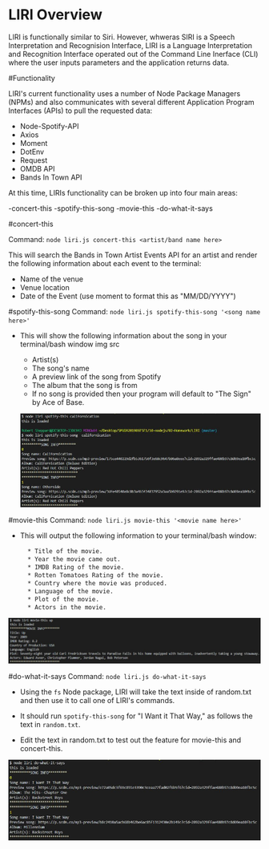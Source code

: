 # LIRI Overview

LIRI is functionally similar to Siri. However, whweras SIRI is a Speech Interpretation and Recognision Interface, LIRI is a Language Interpretation and Recognition Interface operated out of the Command Line Inerface (CLI) where the user inputs parameters and the application returns data.

#Functionality

LIRI's current functionality uses a number of Node Package Managers (NPMs) and also communicates with several different Application Program Interfaces (APIs) to pull the requested data:

- Node-Spotify-API
- Axios
- Moment
- DotEnv
- Request
- OMDB API
- Bands In Town API

At this time, LIRIs functionality can be broken up into four main areas:

-concert-this
-spotify-this-song
-movie-this
-do-what-it-says

#concert-this

Command: `node liri.js concert-this <artist/band name here>`

This will search the Bands in Town Artist Events API for an artist and render the following information about each event to the terminal:

- Name of the venue
- Venue location
- Date of the Event (use moment to format this as "MM/DD/YYYY")

#spotify-this-song
Command: `node liri.js spotify-this-song '<song name here>'`

- This will show the following information about the song in your terminal/bash window
  img src

  - Artist(s)
  - The song's name
  - A preview link of the song from Spotify
  - The album that the song is from
  - If no song is provided then your program will default to "The Sign" by Ace of Base.

  ![screenshot](assets/images/spotify_this_song.jpg)

#movie-this
Command: `node liri.js movie-this '<movie name here>'`

- This will output the following information to your terminal/bash window:

  ```
    * Title of the movie.
    * Year the movie came out.
    * IMDB Rating of the movie.
    * Rotten Tomatoes Rating of the movie.
    * Country where the movie was produced.
    * Language of the movie.
    * Plot of the movie.
    * Actors in the movie.
  ```

![screenshot](assets/images/movie_this.jpg)

#do-what-it-says
Command: `node liri.js do-what-it-says`

- Using the `fs` Node package, LIRI will take the text inside of random.txt and then use it to call one of LIRI's commands.

- It should run `spotify-this-song` for "I Want it That Way," as follows the text in `random.txt`.

- Edit the text in random.txt to test out the feature for movie-this and concert-this.

![screenshot](/assets/Images/do_what_it_says.jpg)
